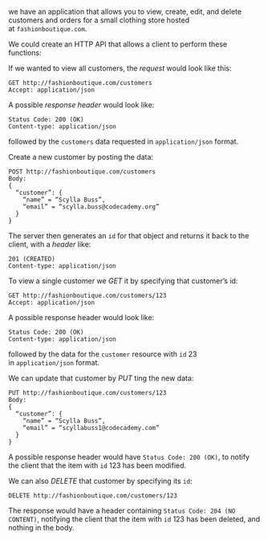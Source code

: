 
we have an application that allows you to view, create, edit, and delete customers and orders for a small clothing store hosted at `fashionboutique.com`. 

We could create an HTTP API that allows a client to perform these functions:

If we wanted to view all customers, the *request* would look like this:

```
GET http://fashionboutique.com/customers
Accept: application/json
```

A possible *response header* would look like:

```
Status Code: 200 (OK)
Content-type: application/json
```

followed by the `customers` data requested in `application/json` format.

Create a new customer by posting the data:

```
POST http://fashionboutique.com/customers  
Body:  
{  
  “customer”: {  
    “name” = “Scylla Buss”,  
    “email” = “scylla.buss@codecademy.org”  
  }  
}
```

The server then generates an `id` for that object and returns it back to the client, with a *header* like:

```
201 (CREATED)
Content-type: application/json
```


To view a single customer we _GET_ it by specifying that customer’s id:

```
GET http://fashionboutique.com/customers/123
Accept: application/json
```

A possible response header would look like:

```
Status Code: 200 (OK)
Content-type: application/json
```

followed by the data for the `customer` resource with `id` 23 in `application/json` format.

We can update that customer by _PUT_ ting the new data:

```
PUT http://fashionboutique.com/customers/123  
Body:  
{  
  “customer”: {  
    “name” = “Scylla Buss”,  
    “email” = “scyllabuss1@codecademy.com”  
  }  
}

```

A possible response header would have `Status Code: 200 (OK)`, to notify the client that the item with `id` 123 has been modified.

We can also _DELETE_ that customer by specifying its `id`:

```
DELETE http://fashionboutique.com/customers/123
```

The response would have a header containing `Status Code: 204 (NO CONTENT)`, notifying the client that the item with `id` 123 has been deleted, and nothing in the body.

